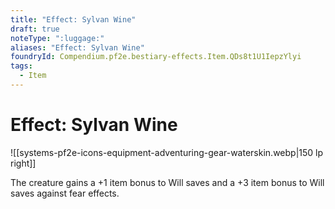 ```yaml
---
title: "Effect: Sylvan Wine"
draft: true
noteType: ":luggage:"
aliases: "Effect: Sylvan Wine"
foundryId: Compendium.pf2e.bestiary-effects.Item.QDs8t1U1IepzYlyi
tags:
  - Item
---
```


# Effect: Sylvan Wine
![[systems-pf2e-icons-equipment-adventuring-gear-waterskin.webp|150 lp right]]

The creature gains a +1 item bonus to Will saves and a +3 item bonus to Will saves against fear effects.
